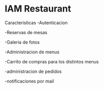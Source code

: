 # IAM Restaurant

Caracteristicas
-Autenticacion

-Reservas de mesas

-Galeria de fotos

-Administracion de menus

-Carrito de compras para los distintos menus

-administracion de pedidos

-notificaciones por mail
